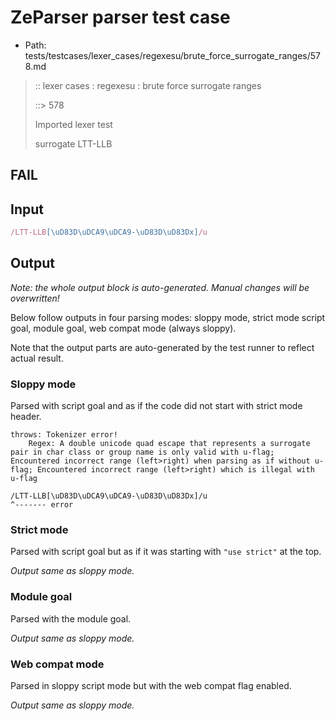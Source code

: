 # ZeParser parser test case

- Path: tests/testcases/lexer_cases/regexesu/brute_force_surrogate_ranges/578.md

> :: lexer cases : regexesu : brute force surrogate ranges
>
> ::> 578
>
> Imported lexer test
>
> surrogate LTT-LLB

## FAIL

## Input

`````js
/LTT-LLB[\uD83D\uDCA9\uDCA9-\uD83D\uD83Dx]/u
`````

## Output

_Note: the whole output block is auto-generated. Manual changes will be overwritten!_

Below follow outputs in four parsing modes: sloppy mode, strict mode script goal, module goal, web compat mode (always sloppy).

Note that the output parts are auto-generated by the test runner to reflect actual result.

### Sloppy mode

Parsed with script goal and as if the code did not start with strict mode header.

`````
throws: Tokenizer error!
    Regex: A double unicode quad escape that represents a surrogate pair in char class or group name is only valid with u-flag; Encountered incorrect range (left>right) when parsing as if without u-flag; Encountered incorrect range (left>right) which is illegal with u-flag

/LTT-LLB[\uD83D\uDCA9\uDCA9-\uD83D\uD83Dx]/u
^------- error
`````

### Strict mode

Parsed with script goal but as if it was starting with `"use strict"` at the top.

_Output same as sloppy mode._

### Module goal

Parsed with the module goal.

_Output same as sloppy mode._

### Web compat mode

Parsed in sloppy script mode but with the web compat flag enabled.

_Output same as sloppy mode._
